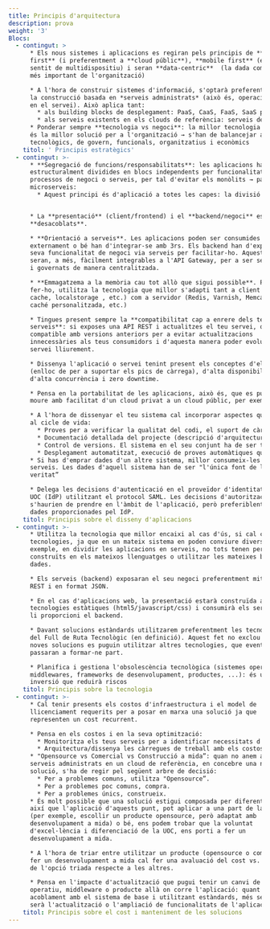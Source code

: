 ```yaml
---
title: Principis d'arquitectura
description: prova
weight: '3'
Blocs:
  - contingut: >
      * Els nous sistemes i aplicacions es regiran pels principis de **cloud
      first** (i preferentment a **cloud públic**), **mobile first** (en el
      sentit de multidispositiu) i seran **data-centric**  (la dada com a actiu
      més important de l'organització)

      * A l'hora de construir sistemes d'informació, s'optarà preferentment per
      la construcció basada en *serveis administrats* (això és, operació inclosa
      en el servei). Això aplica tant:
        * als building blocks de desplegament: PaaS, CaaS, FaaS, SaaS per sobre de IaaS/VM
        * als serveis existents en els clouds de referència: serveis de notificacions, cues, CDN, storage, …, per sobre de solucions desenvolupades a mida
      * Ponderar sempre **tecnologia vs negoci**: la millor tecnologia no sempre
      és la millor solució per a l'organització → s'han de balancejar aspectes
      tecnològics, de govern, funcionals, organitzatius i econòmics
    titol: ' Principis estratègics'
  - contingut: >-
      * **Segregació de funcions/responsabilitats**: les aplicacions han d'estar
      estructuralment dividides en blocs independents per funcionalitats,
      processos de negoci o serveis, per tal d'evitar els monòlits → patró de
      microserveis:
        * Aquest principi és d'aplicació a totes les capes: la divisió lògica de les funcionalitats també s'hauria de correspondre a una divisió "física” en el desplegament → un servei, una base de dades <br /> <br />


      * La **presentació** (client/frontend) i el **backend/negoci** estaran
      **desacoblats**.

      * **Orientació a serveis**. Les aplicacions poden ser consumides
      externament o bé han d'integrar-se amb 3rs. Els backend han d'exposar la
      seva funcionalitat de negoci via serveis per facilitar-ho. Aquests serveis
      seran, a més, fàcilment integrables a l'API Gateway, per a ser securitzats
      i governats de manera centralitzada.

      * **Emmagatzema a la memòria cau tot allò que sigui possible**. Per
      fer-ho, utilitza la tecnologia que millor s'adapti tant a client (html5
      cache, localstorage , etc.) com a servidor (Redis, Varnish, Memcache,
      caché personalitzada, etc.)

      * Tingues present sempre la **compatibilitat cap a enrere dels teus
      serveis**: si exposes una API REST i actualitzes el teu servei, que sigui
      compatible amb versions anteriors per a evitar actualitzacions
      innecessàries als teus consumidors i d'aquesta manera poder evolucionar el
      servei lliurement.

      * Dissenya l'aplicació o servei tenint present els conceptes d'elasticitat
      (enlloc de per a suportar els pics de càrrega), d'alta disponibilitat,
      d'alta concurrència i zero downtime.

      * Pensa en la portabilitat de les aplicacions, això és, que es puguin
      moure amb facilitat d'un cloud privat a un cloud públic, per exemple.

      * A l'hora de dissenyar el teu sistema cal incorporar aspectes qualitatius
      al cicle de vida:
        * Proves per a verificar la qualitat del codi, el suport de càrrega o requisits no funcionals del sistema.
        * Documentació detallada del projecte (descripció d'arquitectura, document funcional, manual de desplegament, manual d'explotació, …).
        * Control de versions. El sistema en el seu conjunt ha de ser tractat com un producte amb les seves versions majors, menors, etc
        * Desplegament automatitzat, execució de proves automàtiques que verifiquin la instal·lació i integració contínua.
      * Si has d'emprar dades d'un altre sistema, millor consumeix-les via
      serveis. Les dades d'aquell sistema han de ser "l'única font de la
      veritat”

      * Delega les decisions d'autenticació en el proveïdor d'identitat de la
      UOC (IdP) utilitzant el protocol SAML. Les decisions d'autorització
      s'haurien de prendre en l'àmbit de l'aplicació, però preferiblent amb les
      dades proporcionades pel IdP.
    titol: Principis sobre el disseny d'aplicacions
  - contingut: >-
      * Utilitza la tecnologia que millor encaixi al cas d'ús, si cal combinant
      tecnologies, ja que en un mateix sistema en poden conviure diverses: per
      exemple, en dividir les aplicacions en serveis, no tots tenen perquè estar
      construïts en els mateixos llenguatges o utilitzar les mateixes bases de
      dades.

      * Els serveis (backend) exposaran el seu negoci preferentment mitjançant
      REST i en format JSON.

      * En el cas d'aplicacions web, la presentació estarà construïda amb
      tecnologies estàtiques (html5/javascript/css) i consumirà els serveis que
      li proporcioni el backend.

      * Davant solucions estàndards utilitzarem preferentment les tecnologies
      del Full de Ruta Tecnològic (en definició). Aquest fet no exclou que per a
      noves solucions es puguin utilitzar altres tecnologies, que eventualment
      passaran a formar-ne part.

      * Planifica i gestiona l'obsolescència tecnològica (sistemes operatius,
      middlewares, frameworks de desenvolupament, productes, ...): és una
      inversió que reduirà riscos
    titol: Principis sobre la tecnologia
  - contingut: >-
      * Cal tenir presents els costos d'infraestructura i el model de
      llicenciament requerits per a posar en marxa una solució ja que
      representen un cost recurrent.

      * Pensa en els costos i en la seva optimització:
        * Monitoritza els teus serveis per a identificar necessitats d'ampliació o reducció de recursos i poder ajustar els costos en conseqüència
        * Arquitectura/dissenya les càrregues de treball amb els costos en ment
      * "Opensource vs Comercial vs Construcció a mida”: quan no anem a SaaS o
      serveis administrats en un cloud de referència, en concebre una nova
      solució, s'ha de regir pel següent arbre de decisió:
        * Per a problemes comuns, utilitza "Opensource”.
        * Per a problemes poc comuns, compra.
        * Per a problemes únics, construeix.
      * És molt possible que una solució estigui composada per diferents peces,
      així que l'aplicació d'aquests punt, pot aplicar a una part de la solució
      (per exemple, escollir un producte opensource, però adaptat amb
      desenvolupament a mida) o bé, ens podem trobar que la voluntat
      d'excel·lència i diferenciació de la UOC, ens porti a fer un
      desenvolupament a mida.

      * A l'hora de triar entre utilitzar un producte (opensource o comercial) o
      fer un desenvolupament a mida cal fer una avaluació del cost vs. benefici
      de l'opció triada respecte a les altres.

      * Pensa en l'impacte d'actualització que pugui tenir un canvi de sistema
      operatiu, middleware o producte allà on corre l'aplicació: quant menys
      acoblament amb el sistema de base i utilitzant estàndards, més senzilla
      serà l'actualització o l'ampliació de funcionalitats de l'aplicació.
    titol: Principis sobre el cost i manteniment de les solucions
---
```

 

